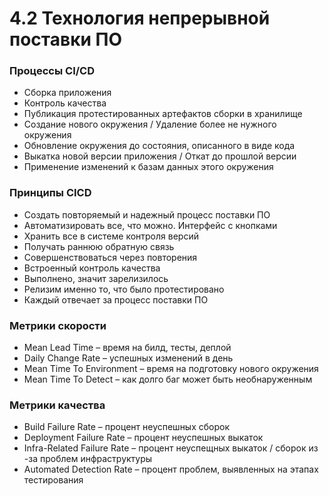 # 4.2 Технология непрерывной поставки ПО

### Процессы CI/CD

- Сборка приложения
- Контроль качества
- Публикация протестированных артефактов сборки в хранилище
- Создание нового окружения / Удаление более не нужного окружения
- Обновление окружения до состояния, описанного в виде кода
- Выкатка новой версии приложения / Откат до прошлой версии
- Применение изменений к базам данных этого окружения


### Принципы CICD

- Создать повторяемый и надежный процесс поставки ПО
- Автоматизировать все, что можно. Интерфейс с кнопками
- Хранить все в системе контроля версий
- Получать раннюю обратную связь
- Совершенствоваться через повторения
- Встроенный контроль качества
- Выполнено, значит зарелизилось
- Релизим именно то, что было протестировано
- Каждый отвечает за процесс поставки ПО

### Метрики скорости

- Mean Lead Time – время на билд, тесты, деплой
- Daily Change Rate – успешных изменений в день
- Mean Time To Environment – время на подготовку нового окружения
- Mean Time To Detect – как долго баг может быть необнаруженным

### Метрики качества

- Build Failure Rate – процент неуспешных сборок
- Deployment Failure Rate – процент неуспешных выкаток
- Infra-Related Failure Rate – процент неуспещных выкаток / сборок из -за
проблем инфраструктуры
- Automated Detection Rate – процент проблем, выявленных на этапах
тестирования
